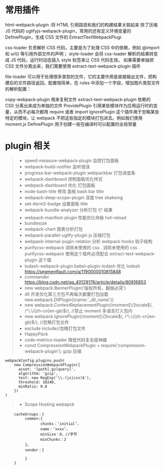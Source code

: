 # 常用插件

html-webpack-plugin :将 HTML 引用路径和我们的构建结果关联起来
除了压缩 JS 代码的 uglifyjs-webpack-plugin，常用的还有定义环境变量的 DefinePlugin，生成 CSS 文件的 ExtractTextWebpackPlugi

css-loader 负责解析 CSS 代码，主要是为了处理 CSS 中的依赖，例如 @import 和 url() 等引用外部文件的声明；
style-loader 会将 css-loader 解析的结果转变成 JS 代码，运行时动态插入 style 标签来让 CSS 代码生效。
如果需要单独把 CSS 文件分离出来，我们需要使用 extract-text-webpack-plugin 插件

file-loader 可以用于处理很多类型的文件，它的主要作用是直接输出文件，把构建后的文件路径返回。配置很简单，在 rules 中添加一个字段，增加图片类型文件的解析配置：

copy-webpack-plugin 用来复制文件
extract-text-webpack-plugin 依赖的 CSS 分离出来成为单独的文件
ProvidePlugin 引用某些模块作为应用运行时的变量，从而不必每次都用 require 或者 import
IgnorePlugin 这个插件用于忽略某些特定的模块，让 webpack 不把这些指定的模块打包进去。例如我们使用 moment.js
DefinePlugin 用于创建一些在编译时可以配置的全局常量

# plugin 相关

> -   speed-measure-webpack-plugin 监控打包面板
> -   webpack-build-notifier 监听错误
> -   progress-bar-webpack-plugin webpackbar 打包进度条
> -   webpack-dashboard 控制面板优化样式
> -   webpack-dashboard 优化 打包面板
> -   node-bash-title 修改 面板 bash bar title
> -   webpack-deep-scope-plugin 深度 tree shakeing
> -   set-iterm2-badge 设置面板 title
> -   webpack-bundle-analyzer 分析打包 📦 结果
> -   webpack-manifest-plugin 性能优化命脉 hot-reload
> -   bundlesize
> -   webpack-chart 图表分析打包
> -   webpack-parallel-uglify-plugin js 压缩打包
> -   webpack-internal-pugin-relation 分析 webpack hooks 钩子结构
> -   purifycss-webpack 消除未使用的 css . 消除未使用的 css . purifycss-webpack 使用这个插件必须配合 extract-text-webpack-plugin 这个插
> -   lodash-webpack-plugin babel-plugin-lodash 优化 lodash https://segmentfault.com/a/1190000010815848
> -   commander https://blog.csdn.net/qq_40129176/article/details/80816853
> -   new webpack.BannerPlugin('版权所有，翻版必究')
> -   dll 开发优化第三方包不再每次都要打包加载 new.webpack.DllPlugin({name:'\_dll_name'})
> -   new webpack.ContextReplacementPlugin(/moment[\\\/]locale$/, /^\.\/(zh-cn|en-gb)$/), //禁止 moment 多语言打入包内
> -   new webpack.IgnorePlugin(/moment[\\\/]locale$/, /^\.\/(zh-cn|en-gb)$/), //忽略打包文件
> -   exclude include//忽略打包文件
> -   HappyPack
> -   code-metrics-loader 降低代码复杂度神器
> -   const CompressionWebpackPlugin = require('compression-webpack-plugin'); gzip 压缩

```code
webpackConfig.plugins.push(
    new CompressionWebpackPlugin({
      asset: '[path].gz[query]',
      algorithm: 'gzip',
      test: new RegExp('\\.(js|css)$'),
      threshold: 10240,
      minRatio: 0.8
    })
)
```

> -   Scope Hosting webapck

        cacheGroups：{
             common:{
                    chunks：‘initial’，
                    name：‘xxxx’，
                    minSize：0，//字节
                    minChunks：2
             }，
             vendor：{

             }
        }
